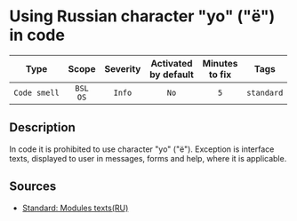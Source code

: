 # Using Russian character "yo" ("ё") in code

| Type | Scope | Severity | Activated<br/>by default | Minutes<br/>to fix | Tags |
| :-: | :-: | :-: | :-: | :-: | :-: |
| `Code smell` | `BSL`<br/>`OS` | `Info` | `No` | `5` | `standard` |

<!-- Блоки выше заполняются автоматически, не трогать -->
## Description

In code it is prohibited to use character "yo" ("ё").
Exception is interface texts, displayed to user in messages, forms and help, where it is applicable.

## Sources

* [Standard: Modules texts(RU)](https://its.1c.ru/db/v8std#content:456:hdoc)
